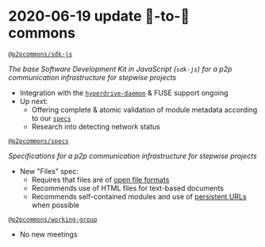 # 2020-06-19 update 🍐-to-🍐 commons

[`@p2pcommons/sdk-js`](https://github.com/p2pcommons/sdk-js)

*The base Software Development Kit in JavaScript (`sdk-js`) for a p2p communication infrastructure for stepwise projects*

- Integration with the [`hyperdrive-daemon`](https://github.com/andrewosh/hyperdrive-daemon) & FUSE support ongoing 
- Up next: 
  - Offering complete & atomic validation of module metadata according to our [`specs`](https://github.com/p2pcommons/specs)
  - Research into detecting network status

[`@p2pcommons/specs`](https://github.com/p2pcommons/specs)

*Specifications for a p2p communication infrastructure for stepwise projects*

- New "Files" spec:
  - Requires that files are of [open file formats](https://en.wikipedia.org/wiki/List_of_open_formats)
  - Recommends use of HTML files for text-based documents
  - Recommends self-contained modules and use of [persistent URLs](https://en.wikipedia.org/wiki/Persistent_uniform_resource_locator) when possible

 [`@p2pcommons/working-group`](https://github.com/p2pcommons/working-group)

- No new meetings

